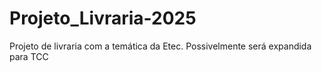 # Projeto_Livraria-2025
Projeto de livraria com a temática da Etec. Possivelmente será expandida para TCC 
